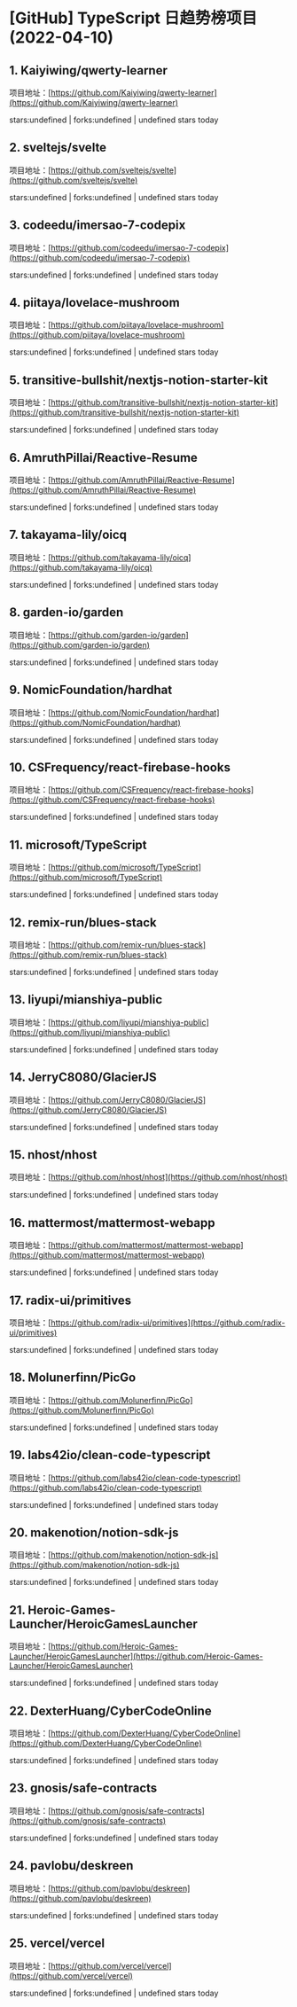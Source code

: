 # [GitHub] TypeScript 日趋势榜项目(2022-04-10)

## 1. Kaiyiwing/qwerty-learner 

项目地址：[https://github.com/Kaiyiwing/qwerty-learner](https://github.com/Kaiyiwing/qwerty-learner)

stars:undefined | forks:undefined | undefined stars today 



## 2. sveltejs/svelte 

项目地址：[https://github.com/sveltejs/svelte](https://github.com/sveltejs/svelte)

stars:undefined | forks:undefined | undefined stars today 



## 3. codeedu/imersao-7-codepix 

项目地址：[https://github.com/codeedu/imersao-7-codepix](https://github.com/codeedu/imersao-7-codepix)

stars:undefined | forks:undefined | undefined stars today 



## 4. piitaya/lovelace-mushroom 

项目地址：[https://github.com/piitaya/lovelace-mushroom](https://github.com/piitaya/lovelace-mushroom)

stars:undefined | forks:undefined | undefined stars today 



## 5. transitive-bullshit/nextjs-notion-starter-kit 

项目地址：[https://github.com/transitive-bullshit/nextjs-notion-starter-kit](https://github.com/transitive-bullshit/nextjs-notion-starter-kit)

stars:undefined | forks:undefined | undefined stars today 



## 6. AmruthPillai/Reactive-Resume 

项目地址：[https://github.com/AmruthPillai/Reactive-Resume](https://github.com/AmruthPillai/Reactive-Resume)

stars:undefined | forks:undefined | undefined stars today 



## 7. takayama-lily/oicq 

项目地址：[https://github.com/takayama-lily/oicq](https://github.com/takayama-lily/oicq)

stars:undefined | forks:undefined | undefined stars today 



## 8. garden-io/garden 

项目地址：[https://github.com/garden-io/garden](https://github.com/garden-io/garden)

stars:undefined | forks:undefined | undefined stars today 



## 9. NomicFoundation/hardhat 

项目地址：[https://github.com/NomicFoundation/hardhat](https://github.com/NomicFoundation/hardhat)

stars:undefined | forks:undefined | undefined stars today 



## 10. CSFrequency/react-firebase-hooks 

项目地址：[https://github.com/CSFrequency/react-firebase-hooks](https://github.com/CSFrequency/react-firebase-hooks)

stars:undefined | forks:undefined | undefined stars today 



## 11. microsoft/TypeScript 

项目地址：[https://github.com/microsoft/TypeScript](https://github.com/microsoft/TypeScript)

stars:undefined | forks:undefined | undefined stars today 



## 12. remix-run/blues-stack 

项目地址：[https://github.com/remix-run/blues-stack](https://github.com/remix-run/blues-stack)

stars:undefined | forks:undefined | undefined stars today 



## 13. liyupi/mianshiya-public 

项目地址：[https://github.com/liyupi/mianshiya-public](https://github.com/liyupi/mianshiya-public)

stars:undefined | forks:undefined | undefined stars today 



## 14. JerryC8080/GlacierJS 

项目地址：[https://github.com/JerryC8080/GlacierJS](https://github.com/JerryC8080/GlacierJS)

stars:undefined | forks:undefined | undefined stars today 



## 15. nhost/nhost 

项目地址：[https://github.com/nhost/nhost](https://github.com/nhost/nhost)

stars:undefined | forks:undefined | undefined stars today 



## 16. mattermost/mattermost-webapp 

项目地址：[https://github.com/mattermost/mattermost-webapp](https://github.com/mattermost/mattermost-webapp)

stars:undefined | forks:undefined | undefined stars today 



## 17. radix-ui/primitives 

项目地址：[https://github.com/radix-ui/primitives](https://github.com/radix-ui/primitives)

stars:undefined | forks:undefined | undefined stars today 



## 18. Molunerfinn/PicGo 

项目地址：[https://github.com/Molunerfinn/PicGo](https://github.com/Molunerfinn/PicGo)

stars:undefined | forks:undefined | undefined stars today 



## 19. labs42io/clean-code-typescript 

项目地址：[https://github.com/labs42io/clean-code-typescript](https://github.com/labs42io/clean-code-typescript)

stars:undefined | forks:undefined | undefined stars today 



## 20. makenotion/notion-sdk-js 

项目地址：[https://github.com/makenotion/notion-sdk-js](https://github.com/makenotion/notion-sdk-js)

stars:undefined | forks:undefined | undefined stars today 



## 21. Heroic-Games-Launcher/HeroicGamesLauncher 

项目地址：[https://github.com/Heroic-Games-Launcher/HeroicGamesLauncher](https://github.com/Heroic-Games-Launcher/HeroicGamesLauncher)

stars:undefined | forks:undefined | undefined stars today 



## 22. DexterHuang/CyberCodeOnline 

项目地址：[https://github.com/DexterHuang/CyberCodeOnline](https://github.com/DexterHuang/CyberCodeOnline)

stars:undefined | forks:undefined | undefined stars today 



## 23. gnosis/safe-contracts 

项目地址：[https://github.com/gnosis/safe-contracts](https://github.com/gnosis/safe-contracts)

stars:undefined | forks:undefined | undefined stars today 



## 24. pavlobu/deskreen 

项目地址：[https://github.com/pavlobu/deskreen](https://github.com/pavlobu/deskreen)

stars:undefined | forks:undefined | undefined stars today 



## 25. vercel/vercel 

项目地址：[https://github.com/vercel/vercel](https://github.com/vercel/vercel)

stars:undefined | forks:undefined | undefined stars today 



